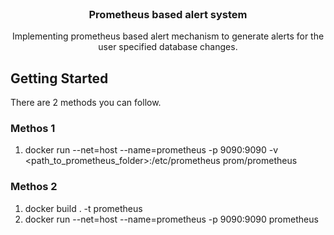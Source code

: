 <!-- PROJECT LOGO -->
<br />
<p align="center">

  <h3 align="center">Prometheus based alert system</h3>

  <p align="center">
    Implementing prometheus based alert mechanism to generate alerts for the user specified database changes.
  </p>
</p>


<!-- GETTING STARTED -->
## Getting Started

There are 2 methods you can follow.

### Methos 1

1. docker run --net=host --name=prometheus -p 9090:9090 -v <path_to_prometheus_folder>:/etc/prometheus prom/prometheus 

### Methos 2

1. docker build . -t prometheus 
2. docker run --net=host --name=prometheus -p 9090:9090 prometheus




   

